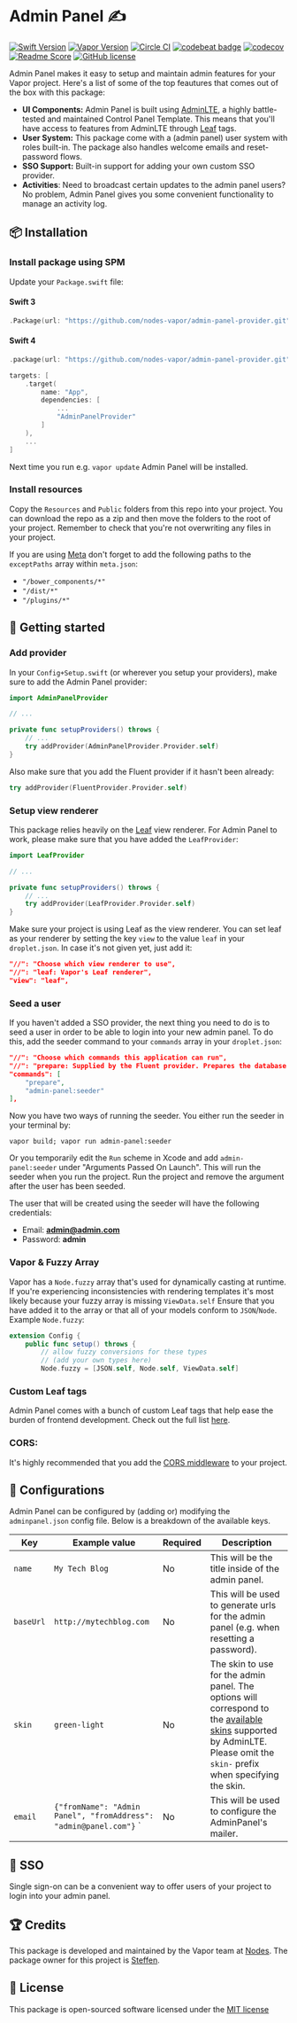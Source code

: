 # Admin Panel ✍️
[![Swift Version](https://img.shields.io/badge/Swift-3-brightgreen.svg)](http://swift.org)
[![Vapor Version](https://img.shields.io/badge/Vapor-2-F6CBCA.svg)](http://vapor.codes)
[![Circle CI](https://circleci.com/gh/nodes-vapor/admin-panel-provider/tree/master.svg?style=shield)](https://circleci.com/gh/nodes-vapor/admin-panel-provider)
[![codebeat badge](https://codebeat.co/badges/2aa06de9-5bb5-4c2e-ad1a-ef6e08273184)](https://codebeat.co/projects/github-com-nodes-vapor-admin-panel-provider-master)
[![codecov](https://codecov.io/gh/nodes-vapor/admin-panel-provider/branch/master/graph/badge.svg)](https://codecov.io/gh/nodes-vapor/admin-panel-provider)
[![Readme Score](http://readme-score-api.herokuapp.com/score.svg?url=https://github.com/nodes-vapor/admin-panel-provider)](http://clayallsopp.github.io/readme-score?url=https://github.com/nodes-vapor/admin-panel-provider)
[![GitHub license](https://img.shields.io/badge/license-MIT-blue.svg)](https://raw.githubusercontent.com/nodes-vapor/admin-panel-provider/master/LICENSE)

Admin Panel makes it easy to setup and maintain admin features for your Vapor project. Here's a list of some of the top feautures that comes out of the box with this package:

- **UI Components:** Admin Panel is built using [AdminLTE](https://adminlte.io/), a highly battle-tested and maintained Control Panel Template. This means that you'll have access to features from AdminLTE through [Leaf](https://docs.vapor.codes/2.0/leaf/leaf/#leaf) tags.
- **User System:** This package come with a (admin panel) user system with roles built-in. The package also handles welcome emails and reset-password flows.
- **SSO Support:** Built-in support for adding your own custom SSO provider.
- **Activities**: Need to broadcast certain updates to the admin panel users? No problem, Admin Panel gives you some convenient functionality to manage an activity log.

## 📦 Installation

### Install package using SPM

Update your `Package.swift` file:

#### Swift 3

```swift
.Package(url: "https://github.com/nodes-vapor/admin-panel-provider.git", majorVersion: 0, minor: 6)
```
#### Swift 4

```swift
.package(url: "https://github.com/nodes-vapor/admin-panel-provider.git", .upToNextMinor(from: "0.6.0")),
```
```swift
targets: [
    .target(
        name: "App",
        dependencies: [
            ...
            "AdminPanelProvider"
        ]
    ),
    ...
]
```

Next time you run e.g. `vapor update` Admin Panel will be installed.

### Install resources

Copy the `Resources` and `Public` folders from this repo into your project. You can download the repo as a zip and then move the folders to the root of your project. Remember to check that you're not overwriting any files in your project.

If you are using [Meta](https://github.com/nodes-vapor/meta) don't forget to add the following paths to the `exceptPaths` array within `meta.json`:
- `"/bower_components/*"`
- `"/dist/*"`
- `"/plugins/*"`

## 🚀 Getting started

### Add provider

In your `Config+Setup.swift` (or wherever you setup your providers), make sure to add the Admin Panel provider:

```swift
import AdminPanelProvider

// ...

private func setupProviders() throws {
    // ...
    try addProvider(AdminPanelProvider.Provider.self)
}
```

Also make sure that you add the Fluent provider if it hasn't been already:

```swift
try addProvider(FluentProvider.Provider.self)
```

### Setup view renderer

This package relies heavily on the [Leaf](https://docs.vapor.codes/2.0/leaf/package/) view renderer. For Admin Panel to work, please make sure that you have added the `LeafProvider`:

```swift
import LeafProvider

// ...

private func setupProviders() throws {
    // ...
    try addProvider(LeafProvider.Provider.self)
}
```

Make sure your project is using Leaf as the view renderer. You can set leaf as your renderer by setting the key `view` to the value `leaf` in your `droplet.json`. In case it's not given yet, just add it:

```json
"//": "Choose which view renderer to use",
"//": "leaf: Vapor's Leaf renderer",
"view": "leaf",
```

### Seed a user

If you haven't added a SSO provider, the next thing you need to do is to seed a user in order to be able to login into your new admin panel. To do this, add the seeder command to your `commands` array in your `droplet.json`:

```json
"//": "Choose which commands this application can run",
"//": "prepare: Supplied by the Fluent provider. Prepares the database (configure in fluent.json)",
"commands": [
    "prepare",
    "admin-panel:seeder"
],
```
Now you have two ways of running the seeder. You either run the seeder in your terminal by:

```
vapor build; vapor run admin-panel:seeder
```

Or you temporarily edit the `Run` scheme in Xcode and add `admin-panel:seeder` under "Arguments Passed On Launch". This will run the seeder when you run the project. Run the project and remove the argument after the user has been seeded.

The user that will be created using the seeder will have the following credentials:

- Email: **admin@admin.com**
- Password: **admin**

### Vapor & Fuzzy Array
Vapor has a `Node.fuzzy` array that's used for dynamically casting at runtime. If you're experiencing inconsistencies with rendering templates it's most likely because your fuzzy array is missing `ViewData.self` Ensure that you have added it to the array or that all of your models conform to `JSON`/`Node`.
Example `Node.fuzzy`:
```swift
extension Config {
    public func setup() throws {
        // allow fuzzy conversions for these types
        // (add your own types here)
        Node.fuzzy = [JSON.self, Node.self, ViewData.self]
```

### Custom Leaf tags
Admin Panel comes with a bunch of custom Leaf tags that help ease the burden of frontend development. Check out the full list [here](https://github.com/nodes-vapor/admin-panel-provider/wiki/Leaf-Tags).

### CORS:
It's highly recommended that you add the [CORS middleware](https://docs.vapor.codes/2.0/http/cors/) to your project.

## 🔧 Configurations

Admin Panel can be configured by (adding or) modifying the `adminpanel.json` config file. Below is a breakdown of the available keys.

| Key                | Example value                                                                          | Required | Description                                                                                                                                                                                                                                   |
| -------------------| ---------------------------------------------------------------------------------------| -------- | ----------------------------------------------------------------------------------------------------------------------------------------------------------------------------------------------------------------------------------------------|
| `name`             | `My Tech Blog`                                                                         | No       | This will be the title inside of the admin panel.                                                                                                                                                                                             |
| `baseUrl`          | `http://mytechblog.com`                                                                | No       | This will be used to generate urls for the admin panel (e.g. when resetting a password).                                                                                                                                                      |
| `skin`             | `green-light`                                                                          | No       | The skin to use for the admin panel. The options will correspond to the [available skins](https://adminlte.io/themes/AdminLTE/documentation/index.html#layout) supported by AdminLTE. Please omit the `skin-` prefix when specifying the skin.|
| `email`            | `{"fromName": "Admin Panel", "fromAddress": "admin@panel.com"}`                       `| No       | This will be used to configure the AdminPanel's mailer.                                                                                                                                                                                        |


## 🔐 SSO

Single sign-on can be a convenient way to offer users of your project to login into your admin panel. 


## 🏆 Credits

This package is developed and maintained by the Vapor team at [Nodes](https://www.nodesagency.com).
The package owner for this project is [Steffen](https://github.com/steffendsommer).


## 📄 License

This package is open-sourced software licensed under the [MIT license](http://opensource.org/licenses/MIT)
